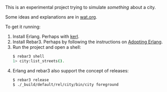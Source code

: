 This is an experimental project trying to simulate _something_ about a city.

Some ideas and explanations are in [wat.org](wat.org).

To get it running:

1. Install Erlang.
    Perhaps with [kerl](https://github.com/kerl/kerl).
2. Install Rebar3.
    Perhaps by following the instructions on [Adopting Erlang](https://adoptingerlang.org/docs/development/setup/).
3. Run the project and open a shell:
    ```sh
    $ rebar3 shell
    1> city:list_streets().
     ```
4. Erlang and rebar3 also support the concept of releases:
    ```sh
    $ rebar3 release
    $ ./_build/default/rel/city/bin/city foreground
    ```

